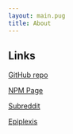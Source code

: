 ```yaml
---
layout: main.pug
title: About
---
```


## Links
[GitHub repo](https://github.com/ysulyma/ractive-player)

[NPM Page](https://www.npmjs.com/package/ractive-player)

[Subreddit](https://reddit.com/r/ractive_player/)

[Epiplexis](https://epiplexis.xyz)

<!-- ## History -->

<!-- Knowing the history of this project may help to understand some of the design decisions. The idea of a medium synthesizing—and dissolving the difference between—video and interactive text, as well as the word *ractive*, came from reading Neal Stephenson's [The Diamond Age](https://en.wikipedia.org/wiki/The_Diamond_Age) in 2012/2013. (Though the ractives in The Diamond Age are much more powerful than this module is.)

At the time, I tried to build something like this using a lot of XML and XSLT, and later Custom Elements (React didn't exist yet, plus I used to really Believe in XML). The basic model was to record an ordinary video, then add Javascript events to fire at specific timepoints and control the video.
 -->